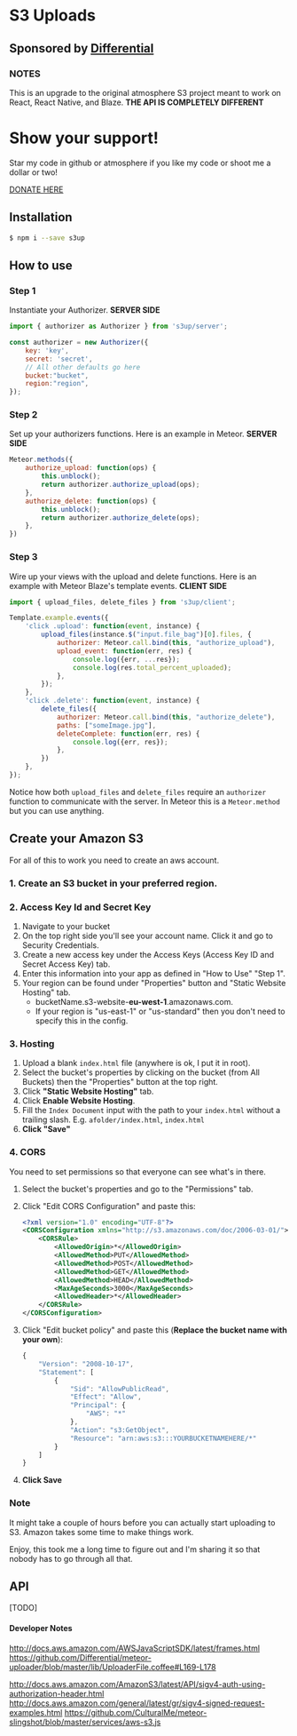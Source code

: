 # S3 Uploads

## Sponsored by [Differential](http://www.differential.com)

### NOTES
This is an upgrade to the original atmosphere S3 project meant to work on React, React Native, and Blaze.
**THE API IS COMPLETELY DIFFERENT**

# Show your support!
Star my code in github or atmosphere if you like my code or shoot me a dollar or two!

[DONATE HERE](https://cash.me/$lepozepo)

## Installation

``` sh
$ npm i --save s3up
```

## How to use

### Step 1
Instantiate your Authorizer. **SERVER SIDE**

``` javascript
import { authorizer as Authorizer } from 's3up/server';

const authorizer = new Authorizer({
	key: 'key',
	secret: 'secret',
	// All other defaults go here
	bucket:"bucket",
	region:"region",
});
```

### Step 2
Set up your authorizers functions. Here is an example in Meteor. **SERVER SIDE**

``` javascript
Meteor.methods({
	authorize_upload: function(ops) {
		this.unblock();
		return authorizer.authorize_upload(ops);
	},
	authorize_delete: function(ops) {
		this.unblock();
		return authorizer.authorize_delete(ops);
	},
})
```

### Step 3
Wire up your views with the upload and delete functions. Here is an example with Meteor Blaze's template events. **CLIENT SIDE**

``` javascript
import { upload_files, delete_files } from 's3up/client';

Template.example.events({
	'click .upload': function(event, instance) {
		upload_files(instance.$("input.file_bag")[0].files, {
			authorizer: Meteor.call.bind(this, "authorize_upload"),
			upload_event: function(err, res) {
				console.log({err, ...res});
				console.log(res.total_percent_uploaded);
			},
		});
	},
	'click .delete': function(event, instance) {
		delete_files({
			authorizer: Meteor.call.bind(this, "authorize_delete"),
			paths: ["someImage.jpg"],
			deleteComplete: function(err, res) {
				console.log({err, res});
			},
		})
	},
});
```

Notice how both `upload_files` and `delete_files` require an `authorizer` function to communicate with the server. In Meteor this is a `Meteor.method` but you can use anything.

## Create your Amazon S3

For all of this to work you need to create an aws account.

### 1. Create an S3 bucket in your preferred region.

### 2. Access Key Id and Secret Key

1. Navigate to your bucket
2. On the top right side you'll see your account name. Click it and go to Security Credentials.
3. Create a new access key under the Access Keys (Access Key ID and Secret Access Key) tab.
4. Enter this information into your app as defined in "How to Use" "Step 1".
5. Your region can be found under "Properties" button and "Static Website Hosting" tab.
	* bucketName.s3-website-**eu-west-1**.amazonaws.com.
	* If your region is "us-east-1" or "us-standard" then you don't need to specify this in the config.

### 3. Hosting

1. Upload a blank `index.html` file (anywhere is ok, I put it in root).
2. Select the bucket's properties by clicking on the bucket (from All Buckets) then the "Properties" button at the top right.
3. Click **"Static Website Hosting"** tab.
4. Click **Enable Website Hosting**.
5. Fill the `Index Document` input with the path to your `index.html` without a trailing slash. E.g. `afolder/index.html`, `index.html`
6. **Click "Save"**

### 4. CORS

You need to set permissions so that everyone can see what's in there.

1. Select the bucket's properties and go to the "Permissions" tab.
2. Click "Edit CORS Configuration" and paste this:

	``` xml
	<?xml version="1.0" encoding="UTF-8"?>
	<CORSConfiguration xmlns="http://s3.amazonaws.com/doc/2006-03-01/">
		<CORSRule>
			<AllowedOrigin>*</AllowedOrigin>
			<AllowedMethod>PUT</AllowedMethod>
			<AllowedMethod>POST</AllowedMethod>
			<AllowedMethod>GET</AllowedMethod>
			<AllowedMethod>HEAD</AllowedMethod>
			<MaxAgeSeconds>3000</MaxAgeSeconds>
			<AllowedHeader>*</AllowedHeader>
		</CORSRule>
	</CORSConfiguration>
	```

5. Click "Edit bucket policy" and paste this (**Replace the bucket name with your own**):

	``` javascript
	{
		"Version": "2008-10-17",
		"Statement": [
			{
				"Sid": "AllowPublicRead",
				"Effect": "Allow",
				"Principal": {
					"AWS": "*"
				},
				"Action": "s3:GetObject",
				"Resource": "arn:aws:s3:::YOURBUCKETNAMEHERE/*"
			}
		]
	}
	```

7. **Click Save**

### Note

It might take a couple of hours before you can actually start uploading to S3. Amazon takes some time to make things work.

Enjoy, this took me a long time to figure out and I'm sharing it so that nobody has to go through all that.

## API
[TODO]

#### Developer Notes
http://docs.aws.amazon.com/AWSJavaScriptSDK/latest/frames.html
https://github.com/Differential/meteor-uploader/blob/master/lib/UploaderFile.coffee#L169-L178

http://docs.aws.amazon.com/AmazonS3/latest/API/sigv4-auth-using-authorization-header.html
http://docs.aws.amazon.com/general/latest/gr/sigv4-signed-request-examples.html
https://github.com/CulturalMe/meteor-slingshot/blob/master/services/aws-s3.js

